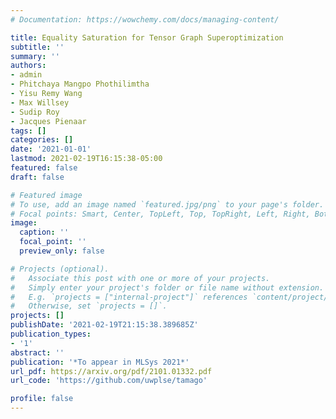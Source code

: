 ```yaml
---
# Documentation: https://wowchemy.com/docs/managing-content/

title: Equality Saturation for Tensor Graph Superoptimization
subtitle: ''
summary: ''
authors:
- admin
- Phitchaya Mangpo Phothilimtha
- Yisu Remy Wang
- Max Willsey
- Sudip Roy
- Jacques Pienaar
tags: []
categories: []
date: '2021-01-01'
lastmod: 2021-02-19T16:15:38-05:00
featured: false
draft: false

# Featured image
# To use, add an image named `featured.jpg/png` to your page's folder.
# Focal points: Smart, Center, TopLeft, Top, TopRight, Left, Right, BottomLeft, Bottom, BottomRight.
image:
  caption: ''
  focal_point: ''
  preview_only: false

# Projects (optional).
#   Associate this post with one or more of your projects.
#   Simply enter your project's folder or file name without extension.
#   E.g. `projects = ["internal-project"]` references `content/project/deep-learning/index.md`.
#   Otherwise, set `projects = []`.
projects: []
publishDate: '2021-02-19T21:15:38.389685Z'
publication_types:
- '1'
abstract: ''
publication: '*To appear in MLSys 2021*'
url_pdf: https://arxiv.org/pdf/2101.01332.pdf
url_code: 'https://github.com/uwplse/tamago'

profile: false
---
```

